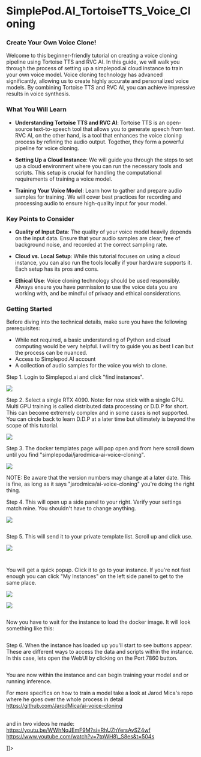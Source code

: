 ﻿# SimplePod.AI_TortoiseTTS_Voice_Cloning

<h3 class="wp-block-heading"><strong>Create Your Own Voice Clone!</strong></h3>

<!-- /wp:heading -->

<!-- wp:paragraph -->

<p>Welcome to this beginner-friendly tutorial on creating a voice cloning pipeline using Tortoise TTS and RVC AI. In this guide, we will walk you through the process of setting up a simplepod.ai cloud instance to train your own voice model. Voice cloning technology has advanced significantly, allowing us to create highly accurate and personalized voice models. By combining Tortoise TTS and RVC AI, you can achieve impressive results in voice synthesis.</p>

<!-- /wp:paragraph -->

<!-- wp:heading {"level":3} -->

<h3 class="wp-block-heading">What You Will Learn</h3>

<!-- /wp:heading -->

<!-- wp:list -->

<ul class="wp-block-list"><!-- wp:list-item -->

<li><strong>Understanding Tortoise TTS and RVC AI</strong>: Tortoise TTS is an open-source text-to-speech tool that allows you to generate speech from text. RVC AI, on the other hand, is a tool that enhances the voice cloning process by refining the audio output. Together, they form a powerful pipeline for voice cloning.</li>

<!-- /wp:list-item --></ul>

<!-- /wp:list -->

<!-- wp:list -->

<ul class="wp-block-list"><!-- wp:list-item {"style":{"spacing":{"padding":{"top":"0","bottom":"0","left":"0","right":"0"}},"border":{"radius":"0px","width":"0px","style":"none"}}} -->

<li style="border-style:none;border-width:0px;border-radius:0px;padding-top:0;padding-right:0;padding-bottom:0;padding-left:0"><strong>Setting Up a Cloud Instance</strong>: We will guide you through the steps to set up a cloud environment where you can run the necessary tools and scripts. This setup is crucial for handling the computational requirements of training a voice model.</li>

<!-- /wp:list-item --></ul>

<!-- /wp:list -->

<!-- wp:list -->

<ul class="wp-block-list"><!-- wp:list-item -->

<li><strong>Training Your Voice Model</strong>: Learn how to gather and prepare audio samples for training. We will cover best practices for recording and processing audio to ensure high-quality input for your model.</li>

<!-- /wp:list-item --></ul>

<!-- /wp:list -->

<!-- wp:heading {"level":3} -->

<h3 class="wp-block-heading">Key Points to Consider</h3>

<!-- /wp:heading -->

<!-- wp:list -->

<ul class="wp-block-list"><!-- wp:list-item -->

<li><strong>Quality of Input Data</strong>: The quality of your voice model heavily depends on the input data. Ensure that your audio samples are clear, free of background noise, and recorded at the correct sampling rate.</li>

<!-- /wp:list-item --></ul>

<!-- /wp:list -->

<!-- wp:list -->

<ul class="wp-block-list"><!-- wp:list-item -->

<li><strong>Cloud vs. Local Setup</strong>: While this tutorial focuses on using a cloud instance, you can also run the tools locally if your hardware supports it. Each setup has its pros and cons.</li>

<!-- /wp:list-item --></ul>

<!-- /wp:list -->

<!-- wp:list -->

<ul class="wp-block-list"><!-- wp:list-item -->

<li><strong>Ethical Use</strong>: Voice cloning technology should be used responsibly. Always ensure you have permission to use the voice data you are working with, and be mindful of privacy and ethical considerations.</li>

<!-- /wp:list-item --></ul>

<!-- /wp:list -->

<!-- wp:heading {"level":3} -->

<h3 class="wp-block-heading">Getting Started</h3>

<!-- /wp:heading -->

<!-- wp:paragraph -->

<p>Before diving into the technical details, make sure you have the following prerequisites:</p>

<!-- /wp:paragraph -->

<!-- wp:list -->

<ul class="wp-block-list"><!-- wp:list-item -->

<li>While not required, a basic understanding of Python and cloud computing would be very helpful. I will try to guide you as best I can but the process can be nuanced.</li>

<!-- /wp:list-item -->

<!-- wp:list-item -->

<li>Access to Simplepod.AI account </li>

<!-- /wp:list-item -->

<!-- wp:list-item -->

<li>A collection of audio samples for the voice you wish to clone.</li>

<!-- /wp:list-item --></ul>

<!-- /wp:list -->

<!-- wp:paragraph -->

<p>Step 1. Login to Simplepod.ai and click "find instances".</p>
<p>
    <img src="Screenshot 2025-01-08 000652.png"/>
</p>
<!-- /wp:paragraph -->

<!-- wp:paragraph -->

<p>Step 2. Select a single RTX 4090. Note: for now stick with a single GPU. Multi GPU training is called distributed data processing or D.D.P for short. This can become extremely complex and in some cases is not supported. You can circle back to learn D.D.P at a later time but ultimately is beyond the scope of this tutorial.</p>

<p>
    <img src="Screenshot 2025-01-08 000802.png"/>
</p>
<!-- /wp:paragraph -->

<!-- wp:image {"id":47,"sizeSlug":"large","linkDestination":"none"} -->

<!-- /wp:image -->

<!-- wp:paragraph -->

<p></p>

<!-- /wp:paragraph -->

<!-- wp:paragraph -->

<p>Step 3. The docker templates page will pop open and from here scroll down until you find "simplepodai/jarodmica-ai-voice-cloning". </p>

<p>
    <img src="Screenshot 2025-01-08 000905.png"/>
</p>
<!-- /wp:paragraph -->

<!-- wp:paragraph -->

<p>NOTE: Be aware that the version numbers may change at a later date. This is fine, as long as it says "jarodmica/ai-voice-cloning" you're doing the right thing.</p>

<!-- /wp:paragraph -->

<!-- wp:image {"id":53,"sizeSlug":"large","linkDestination":"none"} -->

<!-- /wp:image -->

<!-- wp:paragraph -->

<p></p>

<!-- /wp:paragraph -->

<!-- wp:paragraph -->

<p>Step 4. This will open up a side panel to your right. Verify your settings match mine. You shouldn't have to change anything.</p>
<p>
    <img src="Screenshot 2025-01-08 001134.png"/>
</p>
<!-- /wp:paragraph -->

<!-- wp:image {"id":57,"sizeSlug":"large","linkDestination":"none"} -->

<figure class="wp-block-image size-large"><img src="https://commandcentersystems.wordpress.com/wp-content/uploads/2024/11/image-2.png?w=679" alt="" class="wp-image-57" /></figure>

<!-- /wp:image -->

<!-- wp:paragraph -->

<p>Step 5. This will send it to your private template list. Scroll up and click use.</p>
<p>
    <img src="Screenshot 2025-01-08 001229.png"/>
</p>
<!-- /wp:paragraph -->

<!-- wp:image {"id":66,"sizeSlug":"large","linkDestination":"none"} -->

<figure class="wp-block-image size-large"><img src="https://commandcentersystems.wordpress.com/wp-content/uploads/2024/11/image-9.png?w=123" alt="" class="wp-image-66" /></figure>

<!-- /wp:image -->

<!-- wp:image {"id":67,"sizeSlug":"large","linkDestination":"none"} -->

<figure class="wp-block-image size-large"><img src="https://commandcentersystems.wordpress.com/wp-content/uploads/2024/11/image-10.png?w=104" alt="" class="wp-image-67" /></figure>

<!-- /wp:image -->

<!-- wp:paragraph -->

<p>You will get a quick popup. Click it to go to your instance. If you're not fast enough you can click "My Instances" on the left side panel to get to the same place.<br></p>

<p>
    <img src="Screenshot 2025-01-08 001240.png"/>
</p>
<p>
    <img src="Screenshot 2025-01-08 001422.png"/>
</p>

<!-- /wp:paragraph -->

<!-- wp:image {"id":68,"sizeSlug":"large","linkDestination":"none"} -->

<figure class="wp-block-image size-large"><img src="https://commandcentersystems.wordpress.com/wp-content/uploads/2024/11/image-11.png?w=550" alt="" class="wp-image-68" /></figure>

<!-- /wp:image -->

<!-- wp:paragraph -->

<p>Now you have to wait for the instance to load the docker image. It will look something like this:</p>

<!-- /wp:paragraph -->

<!-- wp:image {"id":69,"sizeSlug":"large","linkDestination":"none"} -->

<figure class="wp-block-image size-large"><img src="https://commandcentersystems.wordpress.com/wp-content/uploads/2024/11/image-12.png?w=1024" alt="" class="wp-image-69" /></figure>

<!-- /wp:image -->

<!-- wp:paragraph -->

<p></p>

<!-- /wp:paragraph -->

<!-- wp:paragraph -->

<p>Step 6. When the instance has loaded up you'll start to see buttons appear. These are different ways to access the data and scripts within the instance. In this case, lets open the WebUI by clicking on the Port 7860 button.<br></p>

<!-- /wp:paragraph -->

<!-- wp:image {"id":71,"sizeSlug":"large","linkDestination":"none"} -->

<figure class="wp-block-image size-large"><img src="https://commandcentersystems.wordpress.com/wp-content/uploads/2024/11/image-13.png?w=1024" alt="" class="wp-image-71" /></figure>

<!-- /wp:image -->

<!-- wp:paragraph -->

<p>You are now within the instance and can begin training your model and or running inference. </p>

<!-- /wp:paragraph -->

<!-- wp:paragraph -->

<p>For more specifics on how to train a model take a look at Jarod Mica's repo where he goes over the whole process in detail <br><a href="https://github.com/JarodMica/ai-voice-cloning">https://github.com/JarodMica/ai-voice-cloning</a></p>

<!-- /wp:paragraph -->

<!-- wp:paragraph -->

<p><br>and in two videos he made:<br><a href="https://youtu.be/WWhNqJEmF9M?si=RhUZhYersAvSZ4wf">https://youtu.be/WWhNqJEmF9M?si=RhUZhYersAvSZ4wf</a><br><a href="https://www.youtube.com/watch?v=7tpWH8\_S8es&amp;t=504s">https://www.youtube.com/watch?v=7tpWH8\_S8es&amp;t=504s</a><br></p>

<!-- /wp:paragraph -->]]></content:encoded>
